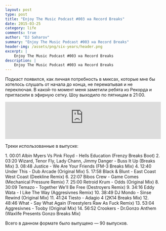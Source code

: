 ```yaml
---
layout: post
type: post
title: "Enjoy The Music Podcast #003 на Record Breaks"
date: 2015-03-25
category: life
comments: true
author: "DJ Saharov"
summary: "Enjoy The Music Podcast #003 на Record Breaks"
header-img: /assets/png/six-years/header.png
excerpt: |
    Enjoy The Music Podcast #003 на Record Breaks
description: |
    Enjoy The Music Podcast #003 на Record Breaks
---
```


<p>
<span class="firstcharacter">П</span>одкаст появился, как личная потребность в миксах, которые мне бы хотелось слушать от начала до конца, не перематывая и не переключая. В какой-то момент меня заметили ребята из Рекорда и пригласили в эфирную сетку. Шоу выходило по пятницам в 21:00.
</p>

<iframe width="100%" height="120" src="https://player-widget.mixcloud.com/widget/iframe/?hide_cover=1&feed=%2Fdjsaharovofficial%2Fdj-saharov-enjoy-the-music-podcast-003%2F" frameborder="0" allow="encrypted-media; fullscreen; autoplay; idle-detection; speaker-selection; web-share;" ></iframe>

<p>Треки использованные в выпуске:</p>
1. 00:01 Albin Myers Vs Pink Floyd - Hells Education (Frenzy Breaks Boot)
2. 03:20 Wizard, Tenor Fly, Lady Chann, Jimmy Danger - Buss It Up (Breaks Mix)
3. 08:48 Justice - We Are Your Friends (FM-3 Breaks Mix)
4. 12:40 Under This - Dub Arcade (Original Mix)
5. 17:58 Black & Blunt - East Coast West Coast (Deekline Remix)
6. 22:07 Bibos Crew - Game Comes (Mechanical Pressure Remix)
7. 25:00 Retroid Krum - Odds (Original Mix)
8. 30:09 Temazo - Together We'll Be Free (Destroyers Remix)
9. 34:16 Eddy Wata - I Like The Way (Aggresivnes Remix)
10. 38:49 DJ Mondo - Sinse Rewind (Original Mix)
11. 41:24 Tiesto - Adagio 4 (2K14 Breaks Mix)
12. 48:46 What - Say What Again (Freestylers Raw As Fuck Remix)
13. 53:04 Aggresivnes - Tooby (Original Mix)
14. 56:52 Crookers - Dr.Gonzo Anthem (Waxlife Presents Gonzo Breaks Mix)

<p>Всего в данном формате было выпущено &mdash; 90 выпусков.</p>